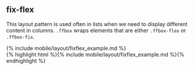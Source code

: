 <h2 class="section-subtitle">fix-flex</h2>
<p>
	This layout pattern is used often in lists when we need to display 
	different content in columns. <code>.ffbox</code> wraps elements that
	are either <code>.ffbox-flex</code> or <code>.ffbox-fix</code>.
</p>

<div class="doc-box">
	<div class="doc-content">
		{% include mobile/layout/fixflex_example.md %}
	</div>
</div>

<div class="j-code">
	{% highlight html %}{% include mobile/layout/fixflex_example.md %}{% endhighlight %}
</div>

